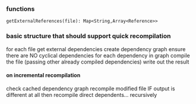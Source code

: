 
### functions

`getExternalReferences(file): Map<String,Array<Reference>>`

### basic structure that should support quick recompilation

for each file
    get external dependencies
create dependency graph
ensure there are NO cyclical dependencies
for each dependency in graph
    compile the file (passing other already compiled dependencies)
    write out the result

#### on incremental recompilation

check cached dependency graph
recompile modified file
IF output is different at all
    then recompile direct dependents... recursively
